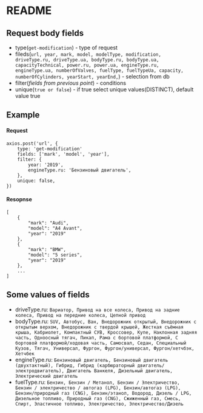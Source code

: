 # README

## Request body fields

-   type(`get-modification`) - type of request
-   fileds(`url, year, mark, model, modelType, modification, driveType.ru, driveType.ua, bodyType.ru, bodyType.ua, capacityTechnical, power.ru, power.ua, engineType.ru, engineType.ua, numberOfValves, fuelType, fuelTypeUa, capacity, numberOfCylinders, yearStart, yearEnd,`) - selection from db
-   filter(_fields from previous point_) - conditions
-   unique(`true or false`) - if true select unique values(DISTINCT), default value true

## Example

#### Request

```
axios.post('url', {
    type: 'get-modification'
    fields: ['mark', 'model', 'year'],
    filter: {
        year: '2019',
        engineType.ru: 'Бензиновый двигатель',
    },
    unique: false,
})
```

#### Resopnse

```
[
    {
        "mark": "Audi",
        "model": "A4 Avant",
        "year": "2019"
    },
    {
        "mark": "BMW",
        "model": "5 series",
        "year": "2019"
    },
    ...
]
```

## Some values of fields

-   driveType.ru: `Вариатор, Привод на все колеса, Привод на задние колеса, Привод на передние колеса, Цепной привод`
-   bodyType.ru: `SUV, Автобус, Ван, Внедорожник открытый, Внедорожник с открытым верхом, Внедорожник с твердой крышей, Жесткая съёмная крыша, Кабриолет, Компактный СУВ, Кроссовер, Купе, Наклонная задняя часть, Одноосный тягач, Пикап, Рама c бортовой платформой, С бортовой платформой/ходовая часть, Самосвал, Седан, Специальный Кузов, Тягач, Универсал, Фургон, Фургон/универсал, Фургон/хетчбэк, Хетчбек`
-   engineType.ru: `Бензиновый двигатель, Бензиновый двигатель (двухтактный), Гибрид, Гибрид (карбюраторный двигатель/электродвигатель), Двигатель Ванкеля, Дизельный двигатель, Электрический двигатель`
-   fuelType.ru: `Бензин, Бензин / Метанол, Бензин / Электричество, Бензин / электричество / автогаз (LPG), Бензин/автогаз (LPG), Бензин/природный газ (CNG), Бензин/этанол, Водород, Дизель / LPG, Дизельное топливо, Природный газ (CNG), Сжиженный газ, Cмесь, Спирт, Эластичное топливо, Электричество, Электричество/Дизель`
